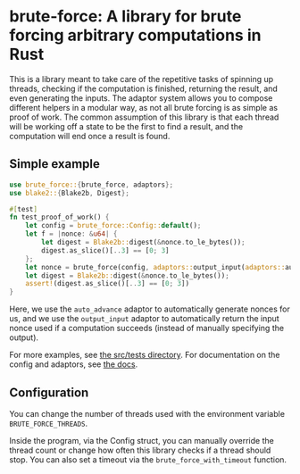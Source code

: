# brute-force: A library for brute forcing arbitrary computations in Rust

This is a library meant to take care of the repetitive tasks of spinning up
threads, checking if the computation is finished, returning the result, and
even generating the inputs.
The adaptor system allows you to compose different helpers in a modular way,
as not all brute forcing is as simple as proof of work.
The common assumption of this library is that each thread will be working off a
state to be the first to find a result, and the computation will end once a
result is found.

## Simple example

```rust
use brute_force::{brute_force, adaptors};
use blake2::{Blake2b, Digest};

#[test]
fn test_proof_of_work() {
    let config = brute_force::Config::default();
    let f = |nonce: &u64| {
        let digest = Blake2b::digest(&nonce.to_le_bytes());
        digest.as_slice()[..3] == [0; 3]
    };
    let nonce = brute_force(config, adaptors::output_input(adaptors::auto_advance(f)));
    let digest = Blake2b::digest(&nonce.to_le_bytes());
    assert!(digest.as_slice()[..3] == [0; 3])
}
```

Here, we use the `auto_advance` adaptor to automatically generate nonces for us,
and we use the `output_input` adaptor to automatically return the input nonce
used if a computation succeeds (instead of manually specifying the output).

For more examples, see
[the src/tests directory](https://github.com/PlasmaPower/brute-force/tree/master/src/tests).
For documentation on the config and adaptors, see
[the docs](https://docs.rs/brute-force).

## Configuration

You can change the number of threads used with the environment variable
`BRUTE_FORCE_THREADS`.

Inside the program, via the Config struct, you can manually override the thread
count or change how often this library checks if a thread should stop. You can
also set a timeout via the `brute_force_with_timeout` function.
